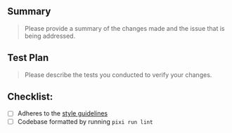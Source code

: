## Summary

> Please provide a summary of the changes made and the issue that is being addressed.

## Test Plan

> Please describe the tests you conducted to verify your changes.

## Checklist:

- [ ] Adheres to the [style guidelines](https://facebookincubator.github.io/momentum/docs/developer_guide/style_guide)
- [ ] Codebase formatted by running `pixi run lint`
